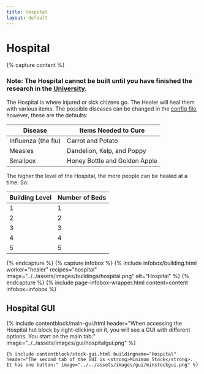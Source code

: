 ```yaml
---
title: Hospital
layout: default
---
```

# Hospital

{% capture content %}
### Note: The Hospital cannot be built until you have finished the research in the [University](../../source/buildings/university).

The Hospital is where injured or sick citizens go. The Healer will heal them with various items. The possible diseases can be changed in the [config file](../../source/misc/configfile), however, these are the defaults:

| Disease | Items Needed to Cure |
| ------- | -------------------- |
| Influenza (the flu) | Carrot and Potato |
| Measles | Dandelion, Kelp, and Poppy |
| Smallpox | Honey Bottle and Golden Apple |

The higher the level of the Hospital, the more people can be healed at a time. So:

| Building Level | Number of Beds |
| ----- | ----- |
| 1 | 1 |
| 2 | 2 |
| 3 | 3 |
| 4 | 4 |
| 5 | 5 |
{% endcapture %}
{% capture infobox %}
{% include infobox/building.html worker="healer" recipes="hospital" image="../../assets/images/buildings/hospital.png" alt="Hospital" %}
{% endcapture %}
{% include page-infobox-wrapper.html content=content infobox=infobox %}


## Hospital GUI

<div class="row">
  <div class="col">
    {% include contentblock/main-gui.html header="When accessing the Hospital hut block by right-clicking on it, you will see a GUI with different options. You start on
    the main tab:" image="../../assets/images/gui/hospitalgui.png" %}

    {% include contentblock/stock-gui.html buildingname="Hospital" header="The second tab of the GUI is <strong>Minimum Stock</strong>. It has one button:" image="../../assets/images/gui/minstockgui.png" %}
  </div>
</div>
